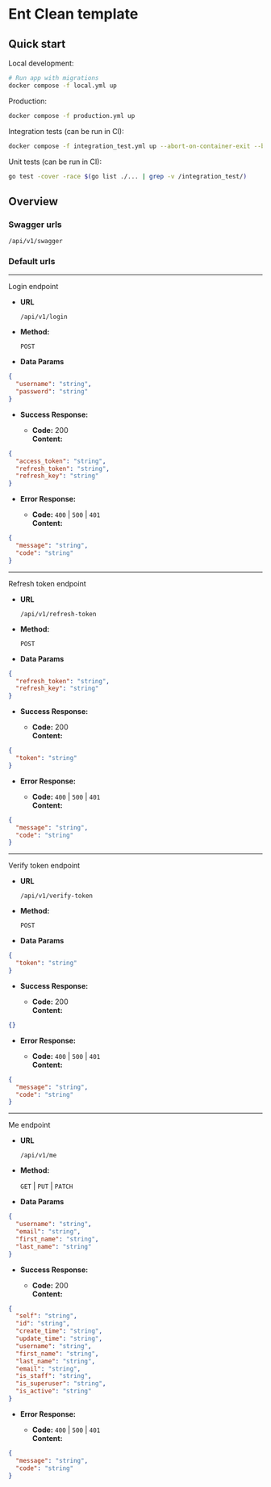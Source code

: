 # Ent Clean template

## Quick start
Local development:
```sh
# Run app with migrations
docker compose -f local.yml up
```

Production:
```sh
docker compose -f production.yml up
```

Integration tests (can be run in CI):
```sh
docker compose -f integration_test.yml up --abort-on-container-exit --build --exit-code-from http_v1_integration
```

Unit tests (can be run in CI):
```sh
go test -cover -race $(go list ./... | grep -v /integration_test/)
```

## Overview

### Swagger urls

```
/api/v1/swagger
```

### Default urls

----
Login endpoint

* **URL**

  `/api/v1/login`

* **Method:**

  `POST`

* **Data Params**

```json
{
  "username": "string",
  "password": "string"
}
```

* **Success Response:**
  
  * **Code:** 200 <br />
    **Content:** 
```json
{
  "access_token": "string",
  "refresh_token": "string",
  "refresh_key": "string"
}
```

* **Error Response:**

  * **Code:** `400` | `500` | `401` <br />
    **Content:** 
```json
{
  "message": "string",
  "code": "string"
}
```

----
Refresh token endpoint

* **URL**

  `/api/v1/refresh-token`

* **Method:**

  `POST`

* **Data Params**

```json
{
  "refresh_token": "string",
  "refresh_key": "string"
}
```

* **Success Response:**
  
  * **Code:** 200 <br />
    **Content:** 
```json
{
  "token": "string"
}
```

* **Error Response:**

  * **Code:** `400` | `500` | `401` <br />
    **Content:** 
```json
{
  "message": "string",
  "code": "string"
}
```

----
Verify token endpoint

* **URL**

  `/api/v1/verify-token`

* **Method:**

  `POST`

* **Data Params**

```json
{
  "token": "string"
}
```

* **Success Response:**
  
  * **Code:** 200 <br />
    **Content:** 
```json
{}
```

* **Error Response:**

  * **Code:** `400` | `500` | `401` <br />
    **Content:** 
```json
{
  "message": "string",
  "code": "string"
}
```

----
Me endpoint

* **URL**

  `/api/v1/me`

* **Method:**

  `GET` | `PUT` | `PATCH`

* **Data Params**

```json
{
  "username": "string",
  "email": "string",
  "first_name": "string",
  "last_name": "string"
}
```

* **Success Response:**
  
  * **Code:** 200 <br />
    **Content:** 
```json
{
  "self": "string",
  "id": "string",
  "create_time": "string",
  "update_time": "string",
  "username": "string",
  "first_name": "string",
  "last_name": "string",
  "email": "string",
  "is_staff": "string",
  "is_superuser": "string",
  "is_active": "string"
}
```

* **Error Response:**

  * **Code:** `400` | `500` | `401` <br />
    **Content:** 
```json
{
  "message": "string",
  "code": "string"
}
```
